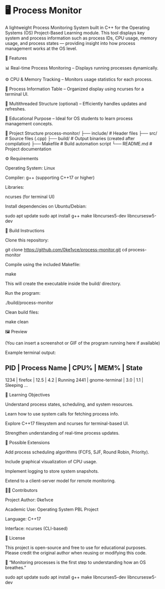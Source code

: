 # 🖥️ Process Monitor

A lightweight Process Monitoring System built in C++ for the Operating Systems (OS) Project-Based Learning module.
This tool displays key system and process information such as process IDs, CPU usage, memory usage, and process states — providing insight into how process management works at the OS level.

🚀 Features

📊 Real-time Process Monitoring – Displays running processes dynamically.

⚙️ CPU & Memory Tracking – Monitors usage statistics for each process.

🧩 Process Information Table – Organized display using ncurses for a terminal UI.

🧵 Multithreaded Structure (optional) – Efficiently handles updates and refreshes.

🧠 Educational Purpose – Ideal for OS students to learn process management concepts.

🧩 Project Structure
process-monitor/
├── include/            # Header files
├── src/                # Source files (.cpp)
├── build/              # Output binaries (created after compilation)
├── Makefile            # Build automation script
└── README.md           # Project documentation

⚙️ Requirements

Operating System: Linux

Compiler: g++ (supporting C++17 or higher)

Libraries:

ncurses (for terminal UI)

Install dependencies on Ubuntu/Debian:

sudo apt update
sudo apt install g++ make libncurses5-dev libncursesw5-dev

🧰 Build Instructions

Clone this repository:

git clone https://github.com/0ke1vce/process-monitor.git
cd process-monitor


Compile using the included Makefile:

make


This will create the executable inside the build/ directory.

Run the program:

./build/process-monitor


Clean build files:

make clean

🖼️ Preview

(You can insert a screenshot or GIF of the program running here if available)

Example terminal output:

PID   | Process Name       | CPU%  | MEM%  | State
---------------------------------------------------
1234  | firefox            | 12.5  | 4.2   | Running
2441  | gnome-terminal     |  3.0  | 1.1   | Sleeping
...

🧪 Learning Objectives

Understand process states, scheduling, and system resources.

Learn how to use system calls for fetching process info.

Explore C++17 filesystem and ncurses for terminal-based UI.

Strengthen understanding of real-time process updates.

🧱 Possible Extensions

Add process scheduling algorithms (FCFS, SJF, Round Robin, Priority).

Include graphical visualization of CPU usage.

Implement logging to store system snapshots.

Extend to a client-server model for remote monitoring.

👨‍💻 Contributors

Project Author: 0ke1vce

Academic Use: Operating System PBL Project

Language: C++17

Interface: ncurses (CLI-based)

📜 License

This project is open-source and free to use for educational purposes.
Please credit the original author when reusing or modifying this code.

🧠 “Monitoring processes is the first step to understanding how an OS breathes.”

sudo apt update
sudo apt install g++ make libncurses5-dev libncursesw5-dev
